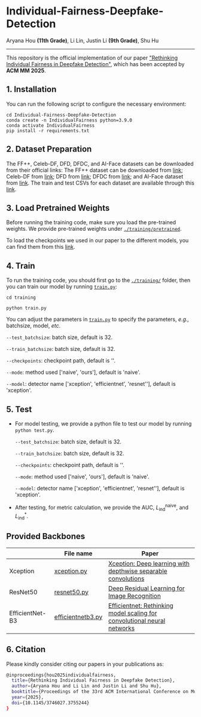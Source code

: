 # Individual-Fairness-Deepfake-Detection

Aryana Hou **(11th Grade)**, Li Lin, Justin Li **(9th Grade)**, Shu Hu
_________________

This repository is the official implementation of our paper ["Rethinking Individual Fairness in Deepfake Detection"](https://arxiv.org/abs/2507.14326), which has been accepted by **ACM MM 2025**.

## 1. Installation
You can run the following script to configure the necessary environment:

```
cd Individual-Fairness-Deepfake-Detection
conda create -n IndividualFairness python=3.9.0
conda activate IndividualFairness
pip install -r requirements.txt
```

## 2. Dataset Preparation

The FF++, Celeb-DF, DFD, DFDC, and AI-Face datasets can be downloaded from their official links: The FF++ dataset can be downloaded from [link](https://github.com/ondyari/FaceForensics/); Celeb-DF from [link](https://github.com/yuezunli/celeb-deepfakeforensics); DFD from [link](https://research.google/blog/contributing-data-to-deepfake-detection-research/); DFDC from [link](https://ai.meta.com/datasets/dfdc/); and AI-Face dataset from [link](https://github.com/Purdue-M2/AI-Face-FairnessBench). The train and test CSVs for each dataset are available through this [link](https://drive.google.com/drive/folders/1YoSsQGO5bMxAtv0H9x-1uBeredCK8VQx?usp=drive_link).

## 3. Load Pretrained Weights
Before running the training code, make sure you load the pre-trained weights. We provide pre-trained weights under [`./training/pretrained`](./training/pretrained). 

To load the checkpoints we used in our paper to the different models, you can find them from this [link](https://drive.google.com/drive/folders/14IozQOpEbecTWCX12R9bGnYYTzMkHUj7?usp=drive_link).

## 4. Train
To run the training code, you should first go to the [`./training/`](./training/) folder, then you can train our model by running [`train.py`](training/train.py):

```
cd training

python train.py 
```

You can adjust the parameters in [`train.py`](training/train.py) to specify the parameters, *e.g.,* batchsize, model, *etc*.

`--test_batchsize`: batch size, default is 32.

`--train_batchsize`: batch size, default is 32.

`--checkpoints`: checkpoint path, default is ''.

`--mode`: method used ['naive', 'ours'], default is 'naive'.

`--model`: detector name ['xception', 'efficientnet', 'resnet''], default is 'xception'.

## 5. Test
* For model testing, we provide a python file to test our model by running `python test.py`. 

	`--test_batchsize`: batch size, default is 32.

	`--train_batchsize`: batch size, default is 32.

	`--checkpoints`: checkpoint path, default is ''.

	`--mode`: method used ['naive', 'ours'], default is 'naive'.

	`--model`: detector name ['xception', 'efficientnet', 'resnet''], default is 'xception'.

* After testing, for metric calculation, we provide the AUC, $L_{\text{ind}}^{\text{naive}}$, and $L_{\text{ind}}^*$.

## Provided Backbones
|                  | File name                               | Paper                                                                                                                                                                                                                                                                                                                                                         |
|------------------|-----------------------------------------|---------------------------------------------------------------------------------------------------------------------------------------------------------------------------------------------------------------------------------------------------------------------------------------------------------------------------------------------------------------|
| Xception          | [xception.py](./training/networks/xception.py)         | [Xception: Deep learning with depthwise separable convolutions](https://openaccess.thecvf.com/content_cvpr_2017/html/Chollet_Xception_Deep_Learning_CVPR_2017_paper.html) |
| ResNet50          | [resnet50.py](training/networks/resnet50.py)       | [Deep Residual Learning for Image Recognition](https://openaccess.thecvf.com/content_cvpr_2016/html/He_Deep_Residual_Learning_CVPR_2016_paper.html)                                                                                                                                                                                                                                                                                              |
| EfficientNet-B3      | [efficientnetb3.py](./training/networks/efficientnetb3.py) | [Efficientnet: Rethinking model scaling for convolutional neural networks](http://proceedings.mlr.press/v97/tan19a.html)        

## 6. Citation
Please kindly consider citing our papers in your publications as:
```bash
@inproceedings{hou2025individualfairness,
  title={Rethinking Individual Fairness in Deepfake Detection},
  author={Aryana Hou and Li Lin and Justin Li and Shu Hu},
  booktitle={Proceedings of the 33rd ACM International Conference on Multimedia (ACM MM)},
  year={2025},
  doi={10.1145/3746027.3755244}
}
```

